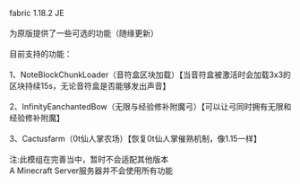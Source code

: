 fabric 1.18.2 JE<br>
<br>
为原版提供了一些可选的功能（随缘更新）<br>
<br>
目前支持的功能：<br>
<br>
1、NoteBlockChunkLoader（音符盒区块加载）【当音符盒被激活时会加载3x3的区块持续15s，无论音符盒是否能够发出声音】<br>
<br>
2、InfinityEanchantedBow（无限与经验修补附魔弓）【可以让弓同时拥有无限和经验修补附魔】<br>
<br>
3、Cactusfarm（0t仙人掌农场）【恢复0t仙人掌催熟机制，像1.15一样】<br>
<br>
注:此模组在完善当中，暂时不会适配其他版本<br>
   A Minecraft Server服务器并不会使用所有功能<br>
